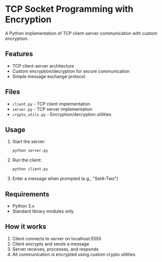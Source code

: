 # TCP Socket Programming with Encryption

A Python implementation of TCP client-server communication with custom encryption.

## Features

- TCP client-server architecture
- Custom encryption/decryption for secure communication
- Simple message exchange protocol

## Files

- `client.py` - TCP client implementation
- `server.py` - TCP server implementation  
- `crypto_utils.py` - Encryption/decryption utilities

## Usage

1. Start the server:
   ```bash
   python server.py
   ```

2. Run the client:
   ```bash
   python client.py
   ```

3. Enter a message when prompted (e.g., "SetA-Two")

## Requirements

- Python 3.x
- Standard library modules only

## How it works

1. Client connects to server on localhost:5555
2. Client encrypts and sends a message
3. Server receives, processes, and responds
4. All communication is encrypted using custom crypto utilities

